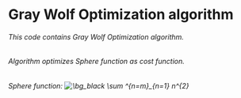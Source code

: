 # Gray Wolf Optimization algorithm
###### This code contains Gray Wolf Optimization algorithm.
###### Algorithm optimizes Sphere function as cost function.
###### Sphere function: <img src="https://latex.codecogs.com/svg.image?\bg_black&space;\sum&space;^{n=m}_{n=1}&space;n^{2}" title="\bg_black \sum ^{n=m}_{n=1} n^{2}" />
